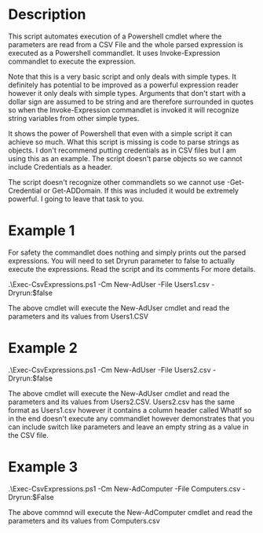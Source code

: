 Description
===========
This script automates execution of a Powershell cmdlet where the parameters are read from a CSV File
and the whole parsed expression is executed as a Powershell commandlet. It uses Invoke-Expression
commandlet to execute the expression.

Note that this is a very basic script and only deals with simple types. It definitely has potential
to be improved as a powerful expression reader however it only deals with simple types. Arguments
that don't start with a dollar sign are assumed to be string and are therefore surrounded in quotes
so when the Invoke-Expression commandlet is invoked it will recognize string variables from other simple
types.

It shows the power of Powershell that even with a simple script it can achieve so much. What this
script is missing is code to parse strings as objects. I don't recommend putting credentials as
in CSV files but I am using this as an example. The script doesn't parse objects so we cannot include
Credentials as a header.

The script doesn't recognize other commandlets so we cannot use -Get-Credential or Get-ADDomain. If
this was included it would be extremely powerful. I going to leave that task to you.

Example 1
=========
For safety the commandlet does nothing and simply prints out the parsed expressions. You will need
to set Dryrun parameter to false to actually execute the expressions. Read the script and its comments For
more details.

.\Exec-CsvExpressions.ps1 -Cm New-AdUser -File Users1.csv -Dryrun:$false

The above cmdlet will execute the New-AdUser cmdlet and read the parameters and its values from Users1.CSV

Example 2
=========
.\Exec-CsvExpressions.ps1 -Cm New-AdUser -File Users2.csv -Dryrun:$false

The above cmdlet will execute the New-AdUser cmdlet and read the parameters and its values from Users2.CSV.
Users2.csv has the same format as Users1.csv however it contains a column header called WhatIf so in the
end doesn't execute any commandlet however demonstrates that you can include switch like parameters and 
leave an empty string as a value in the CSV file.

Example 3
=========
.\Exec-CsvExpressions.ps1 -Cm New-AdComputer -File Computers.csv -Dryrun:$False

The above commnd will execute the New-AdComputer cmdlet and read the parameters and its values
from Computers.csv
